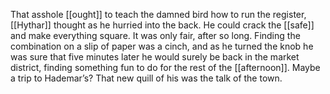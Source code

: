 That asshole [[ought]] to teach the damned bird how to run the register, [[Hythar]] thought as he hurried into the back. He could crack the [[safe]] and make everything square. It was only fair, after so long. Finding the combination on a slip of paper was a cinch, and as he turned the knob he was sure that five minutes later he would surely be back in the market district, finding something fun to do for the rest of the [[afternoon]]. Maybe a trip to Hademar’s? That new quill of his was the talk of the town.